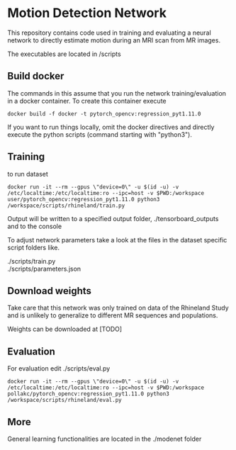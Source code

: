 # Motion Detection Network

This repository contains code used in training and evaluating a neural network to directly estimate motion during an MRI scan from MR images.


The executables are located in /scripts


## Build docker

The commands in this assume that you run the network training/evaluation in a docker container.
To create this container execute

```docker build -f docker -t pytorch_opencv:regression_pyt1.11.0```

If you want to run things locally, omit the docker directives and directly execute the python scripts (command starting with "python3").


## Training

to run dataset

```docker run -it --rm --gpus \"device=0\" -u $(id -u) -v /etc/localtime:/etc/localtime:ro --ipc=host -v $PWD:/workspace user/pytorch_opencv:regression_pyt1.11.0 python3 /workspace/scripts/rhineland/train.py```

Output will be written to a specified output folder, ./tensorboard_outputs and to the console

To adjust network parameters take a look at the files in the dataset specific script folders like.

./scripts/train.py \
./scripts/parameters.json


## Download weights

Take care that this network was only trained on data of the Rhineland Study and is unlikely to generalize to different MR sequences and populations.

Weights can be downloaded at [TODO]


## Evaluation

For evaluation edit ./scripts/eval.py 

```docker run -it --rm --gpus \"device=0\" -u $(id -u) -v /etc/localtime:/etc/localtime:ro --ipc=host -v $PWD:/workspace pollakc/pytorch_opencv:regression_pyt1.11.0 python3 /workspace/scripts/rhineland/eval.py```


## More

General learning functionalities are located in the ./modenet folder


